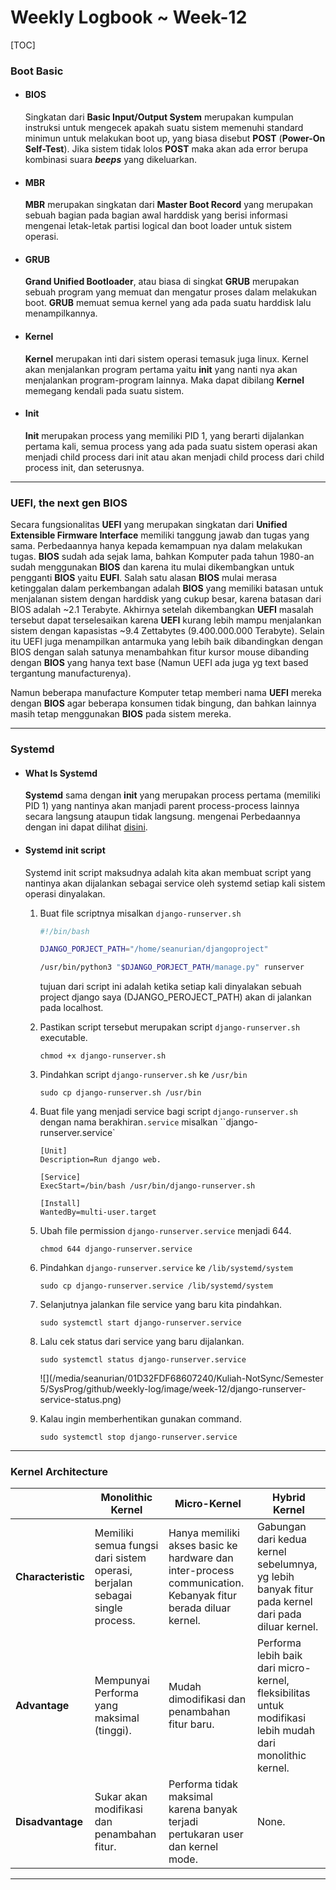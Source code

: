 # **Weekly Logbook ~ Week-12**

[TOC]

### Boot Basic

- #### BIOS

  Singkatan dari **Basic Input/Output System** merupakan kumpulan instruksi untuk mengecek apakah suatu sistem memenuhi standard minimun untuk melakukan boot up, yang biasa disebut **POST** (**Power-On Self-Test**). Jika sistem tidak lolos **POST** maka akan ada error berupa kombinasi suara ***beeps*** yang dikeluarkan.

- #### MBR

  **MBR** merupakan singkatan dari **Master Boot Record** yang merupakan sebuah bagian pada bagian awal harddisk yang berisi informasi mengenai letak-letak partisi logical dan boot loader untuk sistem operasi. 

- #### GRUB

  **Grand Unified Bootloader**, atau biasa di singkat **GRUB** merupakan sebuah program yang memuat dan mengatur proses dalam melakukan boot. **GRUB** memuat semua kernel yang ada pada suatu harddisk lalu menampilkannya.

- #### Kernel

  **Kernel** merupakan inti dari sistem operasi temasuk juga linux. Kernel akan menjalankan program pertama yaitu **init** yang nanti nya akan menjalankan program-program lainnya. Maka dapat dibilang **Kernel** memegang kendali pada suatu sistem.

- #### Init

  **Init** merupakan process yang memiliki PID 1, yang berarti dijalankan pertama kali, semua process yang ada pada suatu sistem operasi akan menjadi child process dari init atau akan menjadi child process dari child process init, dan seterusnya.

----

### UEFI, the next gen BIOS

Secara fungsionalitas **UEFI** yang merupakan singkatan dari **Unified Extensible Firmware Interface** memiliki tanggung jawab dan tugas yang sama. Perbedaannya hanya kepada kemampuan nya dalam melakukan tugas. **BIOS** sudah ada sejak lama, bahkan Komputer pada tahun 1980-an sudah menggunakan **BIOS** dan karena itu mulai dikembangkan untuk pengganti **BIOS** yaitu **EUFI**. Salah satu alasan **BIOS** mulai merasa ketinggalan dalam perkembangan adalah **BIOS** yang memiliki batasan untuk menjalanan sistem dengan harddisk yang cukup besar, karena batasan dari BIOS adalah ~2.1 Terabyte. Akhirnya setelah dikembangkan **UEFI** masalah tersebut dapat terselesaikan karena **UEFI** kurang lebih mampu menjalankan sistem dengan kapasistas ~9.4 Zettabytes (9.400.000.000 Terabyte). Selain itu UEFI juga menampilkan antarmuka yang lebih baik dibandingkan dengan BIOS dengan salah satunya menambahkan fitur kursor mouse dibanding dengan **BIOS** yang hanya text base (Namun UEFI ada juga yg text based tergantung manufacturenya).



Namun beberapa manufacture Komputer tetap memberi nama **UEFI** mereka dengan **BIOS** agar beberapa konsumen tidak bingung, dan bahkan lainnya masih tetap menggunakan **BIOS** pada sistem mereka.

----

### Systemd

- #### What Is Systemd

  **Systemd** sama dengan **init** yang merupakan process pertama (memiliki PID 1) yang nantinya akan manjadi parent process-process lainnya secara langsung ataupun tidak langsung. mengenai Perbedaannya dengan ini dapat dilihat [disini](https://www.tecmint.com/systemd-replaces-init-in-linux/).

- #### Systemd init script

  Systemd init script maksudnya adalah kita akan membuat script yang nantinya akan dijalankan sebagai service oleh systemd setiap kali sistem operasi dinyalakan.

  1. Buat file scriptnya misalkan `django-runserver.sh`

     ```bash
     #!/bin/bash
     
     DJANGO_PORJECT_PATH="/home/seanurian/djangoproject"
     
     /usr/bin/python3 "$DJANGO_PORJECT_PATH/manage.py" runserver
     ```

     tujuan dari script ini adalah ketika setiap kali dinyalakan sebuah project django saya (DJANGO_PEROJECT_PATH) akan di jalankan pada localhost.

  2. Pastikan script tersebut merupakan script `django-runserver.sh` executable.

     ```
     chmod +x django-runserver.sh
     ```

  3. Pindahkan script `django-runserver.sh` ke `/usr/bin`

     ```
     sudo cp django-runserver.sh /usr/bin
     ```

  4. Buat file yang menjadi service bagi script `django-runserver.sh` dengan nama berakhiran`.service` misalkan ``django-runserver.service`

     ```
     [Unit]
     Description=Run django web.
     
     [Service]
     ExecStart=/bin/bash /usr/bin/django-runserver.sh
     
     [Install]
     WantedBy=multi-user.target
     ```

  5. Ubah file permission `django-runserver.service`  menjadi 644.

     ```
     chmod 644 django-runserver.service
     ```

  6. Pindahkan `django-runserver.service` ke `/lib/systemd/system`

     ```
     sudo cp django-runserver.service /lib/systemd/system
     ```

  7. Selanjutnya jalankan file service yang baru kita pindahkan.

     ```
     sudo systemctl start django-runserver.service
     ```

  8. Lalu cek status dari service yang baru dijalankan.

     ```
     sudo systemctl status django-runserver.service
     ```

     ![](/media/seanurian/01D32FDF68607240/Kuliah-NotSync/Semester 5/SysProg/github/weekly-log/image/week-12/django-runserver-service-status.png)

  9. Kalau ingin memberhentikan gunakan command.

     ```
     sudo systemctl stop django-runserver.service
     ```

----

### Kernel Architecture

|                    | Monolithic Kernel                                            | Micro-Kernel                                                 | Hybrid Kernel                                                |
| ------------------ | ------------------------------------------------------------ | ------------------------------------------------------------ | ------------------------------------------------------------ |
| **Characteristic** | Memiliki semua fungsi dari sistem operasi, berjalan sebagai single process. | Hanya memiliki akses basic ke hardware dan inter-process communication. Kebanyak fitur berada diluar kernel. | Gabungan dari kedua kernel sebelumnya, yg lebih banyak fitur pada kernel dari pada diluar kernel. |
| **Advantage**      | Mempunyai Performa yang maksimal (tinggi).                   | Mudah dimodifikasi dan penambahan fitur baru.                | Performa lebih baik dari micro-kernel, fleksibilitas untuk modifikasi lebih mudah dari monolithic kernel. |
| **Disadvantage**   | Sukar akan modifikasi dan penambahan fitur.                  | Performa tidak maksimal karena banyak terjadi pertukaran user dan kernel mode. | None.                                                        |

----
